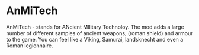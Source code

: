 # AnMiTech
AnMiTech - stands for ANcient MIlitary Technoloy. 
The mod adds a large number of different samples of ancient weapons, (roman shield) and armour to the game. 
You can feel like a Viking, Samurai, landsknecht and even a Roman legionnaire. 
